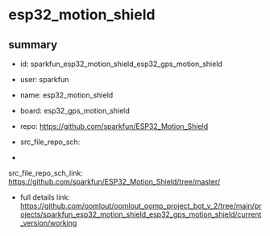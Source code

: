 # esp32_motion_shield
 
## summary 
* id: sparkfun_esp32_motion_shield_esp32_gps_motion_shield
* user: sparkfun
* name: esp32_motion_shield
* board: esp32_gps_motion_shield
* repo: https://github.com/sparkfun/ESP32_Motion_Shield



* src_file_repo_sch: 
*
 src_file_repo_sch_link: https://github.com/sparkfun/ESP32_Motion_Shield/tree/master/
* full details link: https://github.com/oomlout/oomlout_oomp_project_bot_v_2/tree/main/projects/sparkfun_esp32_motion_shield_esp32_gps_motion_shield/current_version/working  







